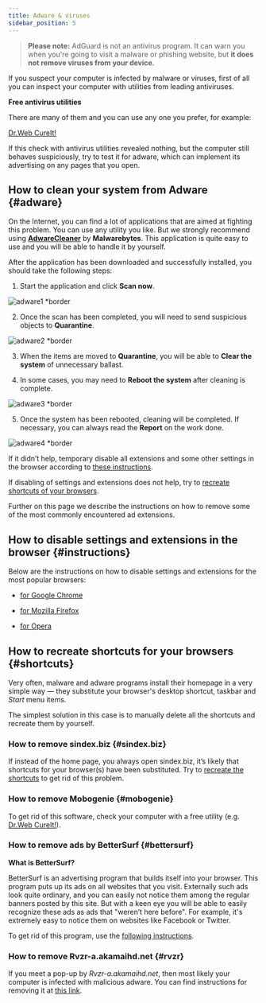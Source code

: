```yaml
---
title: Adware & viruses
sidebar_position: 5
---
```


> **Please note:** AdGuard is not an antivirus program. It can warn you when you're going to visit a malware or phishing website, but **it does not remove viruses from your device.**

If you suspect your computer is infected by malware or viruses, first of all you can inspect your computer with utilities from leading antiviruses.

**Free antivirus utilities**

There are many of them and you can use any one you prefer, for example:

[Dr.Web CureIt!](http://www.freedrweb.com/cureit/?lng=en)

If this check with antivirus utilities revealed nothing, but the computer still behaves suspiciously, try to test it for adware, which can implement its advertising on any pages that you open.

## How to clean your system from Adware {#adware}

On the Internet, you can find a lot of applications that are aimed at fighting this problem. You can use any utility you like. But we strongly recommend using **[AdwareCleaner](https://www.malwarebytes.com/adwcleaner)** by **Malwarebytes**. This application is quite easy to use and you will be able to handle it by yourself.

After the application has been downloaded and successfully installed, you should take the following steps:

1) Start the application and click **Scan now**.

![adware1 *border](https://cdn.adtidy.org/content/Kb/ad_blocker/guides/adware1.png)

2) Once the scan has been completed, you will need to send suspicious objects to **Quarantine**.

![adware2 *border](https://cdn.adtidy.org/content/Kb/ad_blocker/guides/adware2.png)

3) When the items are moved to **Quarantine**, you will be able to **Clear the system** of unnecessary ballast.

4) In some cases, you may need to **Reboot the system** after cleaning is complete.

![adware3 *border](https://cdn.adtidy.org/content/Kb/ad_blocker/guides/adware3.png)

5) Once the system has been rebooted, cleaning will be completed. If necessary, you can always read the **Report** on the work done.

![adware4 *border](https://cdn.adtidy.org/content/Kb/ad_blocker/guides/adware4.png)

If it didn’t help, temporary disable all extensions and some other settings in the browser according to [these instructions](#instructions). 

If disabling of settings and extensions does not help, try to [recreate shortcuts of your browsers](#shortcuts).

Further on this page we describe the instructions on how to remove some of the most commonly encountered ad extensions.

## How to disable settings and extensions in the browser {#instructions}

Below are the instructions on how to disable settings and extensions for the most popular browsers:

* [for Google Chrome](https://support.google.com/chrome/answer/187443?hl=en)

* [for Mozilla Firefox](https://support.mozilla.org/en-US/kb/disable-or-remove-add-ons)

* [for Opera](https://help.opera.com/en/latest/customization/#extensions)

## How to recreate shortcuts for your browsers {#shortcuts}

Very often, malware and adware programs install their homepage in a very simple way — they substitute your browser's desktop shortcut, taskbar and *Start* menu items.

The simplest solution in this case is to manually delete all the shortcuts and recreate them by yourself.

### How to remove sindex.biz {#sindex.biz}

If instead of the home page, you always open sindex.biz, it’s likely that shortcuts for your browser(s) have been substituted. Try to [recreate the shortcuts](#shortcuts) to get rid of this problem.

### How to remove Mobogenie {#mobogenie}

To get rid of this software, check your computer with a free utility (e.g. [Dr.Web CureIt!](http://www.freedrweb.com/cureit/)).

### How to remove ads by BetterSurf {#bettersurf}

**What is BetterSurf?**

BetterSurf is an advertising program that builds itself into your browser. This program puts up its ads on all websites that you visit. Externally such ads look quite ordinary, and you can easily not notice them among the regular banners posted by this site. But with a keen eye you will be able to easily recognize these ads as ads that "weren’t here before". For example, it's extremely easy to notice them on websites like Facebook or Twitter.

To get rid of this program, use the [following instructions](http://malwaretips.com/blogs/bettersurf-virus-removal/).

### How to remove Rvzr-a.akamaihd.net {#rvzr}

If you meet a pop-up by *Rvzr-a.akamaihd.net*, then most likely your computer is infected with malicious adware. You can find instructions for removing it at [this link](http://malwaretips.com/blogs/rvzr-a-akamaihd-net-virus/).
